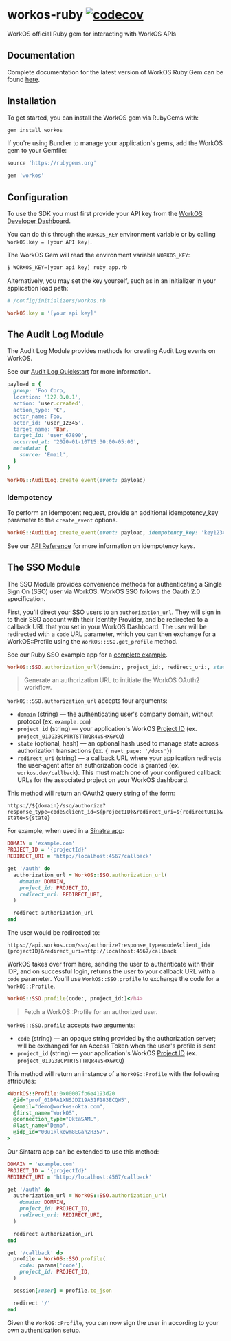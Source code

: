 # workos-ruby [![codecov](https://codecov.io/gh/workos-inc/workos-ruby/branch/master/graph/badge.svg)](https://codecov.io/gh/workos-inc/workos-ruby)

WorkOS official Ruby gem for interacting with WorkOS APIs

## Documentation

Complete documentation for the latest version of WorkOS Ruby Gem can be found [here](https://workos-inc.github.io/workos-ruby/).

## Installation

To get started, you can install the WorkOS gem via RubyGems with:
```ruby
gem install workos
```

If you're using Bundler to manage your application's gems, add the WorkOS gem to your Gemfile:

```ruby
source 'https://rubygems.org'

gem 'workos'
```
## Configuration

To use the SDK you must first provide your API key from the [WorkOS Developer Dashboard](https://dashboard.workos.com/api-keys).

You can do this through the `WORKOS_KEY` environment variable or by calling `WorkOS.key = [your API key]`.

The WorkOS Gem will read the environment variable `WORKOS_KEY`:

```sh
$ WORKOS_KEY=[your api key] ruby app.rb
```

Alternatively, you may set the key yourself, such as in an initializer in your application load path:

```ruby
# /config/initializers/workos.rb

WorkOS.key = '[your api key]'
```

## The Audit Log Module

The Audit Log Module provides methods for creating Audit Log events on
WorkOS.

See our [Audit Log
Quickstart](https://dashboard.workos.com/docs/audit-log/quickstart) for
more information.

```ruby
payload = {
  group: 'Foo Corp,
  location: '127.0.0.1',
  action: 'user.created',
  action_type: 'C',
  actor_name: Foo,
  actor_id: 'user_12345',
  target_name: 'Bar,
  target_id: 'user_67890',
  occurred_at: '2020-01-10T15:30:00-05:00',
  metadata: {
    source: 'Email',
  }
}

WorkOS::AuditLog.create_event(event: payload)
```

### Idempotency

To perform an idempotent request, provide an additional idempotency_key
parameter to the `create_event` options.

```ruby
WorkOS::AuditLog.create_event(event: payload, idempotency_key: 'key123456')
```

See our [API
Reference](https://dashboard.workos.com/docs/api-reference#idempotency)
for more information on idempotency keys.

## The SSO Module

The SSO Module provides convenience methods for authenticating a Single Sign On (SSO) user via WorkOS. WorkOS SSO follows the Oauth 2.0 specification.

First, you'll direct your SSO users to an `authorization_url`. They will sign in to their SSO account with their Identity Provider, and be redirected to a
callback URL that you set in your WorkOS Dashboard. The user will be redirected with a `code` URL parameter, which you can then exchange for a WorkOS::Profile
using the `WorkOS::SSO.get_profile` method.

See our Ruby SSO example app for a [complete example](https://github.com/workos-inc/ruby-sso-example).

```ruby
WorkOS::SSO.authorization_url(domain:, project_id:, redirect_uri:, state: {})
```
> Generate an authorization URL to intitiate the WorkOS OAuth2 workflow.

`WorkOS::SSO.authorization_url` accepts four arguments:

- `domain` (string) — the authenticating user's company domain, without protocol (ex. `example.com`)
- `project_id` (string) — your application's WorkOS [Project ID](https://dashboard.workos.com/sso/configuration) (ex. `project_01JG3BCPTRTSTTWQR4VSHXGWCQ`)
- `state` (optional, hash) — an optional hash used to manage state across authorization transactions (ex. `{ next_page: '/docs'}`)
- `redirect_uri` (string) — a callback URL where your application redirects the user-agent after an authorization code is granted (ex. `workos.dev/callback`). This must match one of your configured callback URLs for the associated project on your WorkOS dashboard.

This method will return an OAuth2 query string of the form:

`https://${domain}/sso/authorize?response_type=code&client_id=${projectID}&redirect_uri=${redirectURI}&state=${state}`

For example, when used in a [Sinatra app](http://sinatrarb.com/):

```ruby
DOMAIN = 'example.com'
PROJECT_ID = '{projectId}'
REDIRECT_URI = 'http://localhost:4567/callback'

get '/auth' do
  authorization_url = WorkOS::SSO.authorization_url(
    domain: DOMAIN,
    project_id: PROJECT_ID,
    redirect_uri: REDIRECT_URI,
  )

  redirect authorization_url
end
```

The user would be redirected to:

`https://api.workos.com/sso/authorize?response_type=code&client_id={projectID}&redirect_uri=http://localhost:4567/callback`

WorkOS takes over from here, sending the user to authenticate with their IDP, and on successful login, returns
the user to your callback URL with a `code` parameter. You'll use `WorkOS::SSO.profile` to exchange the
code for a `WorkOS::Profile`.

```ruby
WorkOS::SSO.profile(code:, project_id:)</h4>
```

> Fetch a WorkOS::Profile for an authorized user.

`WorkOS::SSO.profile` accepts two arguments:

- `code` (string) — an opaque string provided by the authorization server; will be exchanged for an Access Token when the user's profile is sent
- `project_id` (string) — your application's WorkOS [Project ID](https://dashboard.workos.com/sso/configuration) (ex. `project_01JG3BCPTRTSTTWQR4VSHXGWCQ`)

This method will return an instance of a `WorkOS::Profile` with the following attributes:

```ruby
<WorkOS::Profile:0x00007fb6e4193d20
  @id="prof_01DRA1XNSJDZ19A31F183ECQW5",
  @email="demo@workos-okta.com",
  @first_name="WorkOS",
  @connection_type="OktaSAML",
  @last_name="Demo",
  @idp_id="00u1klkowm8EGah2H357",
>
```

Our Sintatra app can be extended to use this method:

```ruby
DOMAIN = 'example.com'
PROJECT_ID = '{projectId}'
REDIRECT_URI = 'http://localhost:4567/callback'

get '/auth' do
  authorization_url = WorkOS::SSO.authorization_url(
    domain: DOMAIN,
    project_id: PROJECT_ID,
    redirect_uri: REDIRECT_URI,
  )

  redirect authorization_url
end

get '/callback' do
  profile = WorkOS::SSO.profile(
    code: params['code'],
    project_id: PROJECT_ID,
  )

  session[:user] = profile.to_json

  redirect '/'
end
```

Given the `WorkOS::Profile`, you can now sign the user in according to your own authentication setup.
